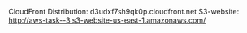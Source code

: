 CloudFront Distribution: d3udxf7sh9qk0p.cloudfront.net
S3-website: http://aws-task--3.s3-website-us-east-1.amazonaws.com/

